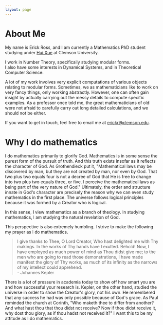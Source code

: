 ```yaml
---
layout: page
---
```



# About Me

My name is Erick Ross, and I am currently a Mathematics PhD student studying under [Hui Xue](https://huixue.people.clemson.edu/) at Clemson University.

I work in Number Theory, specifically studying modular forms.<br>I also have some interests in Dynamical Systems, and in Theoretical Computer Science.

A lot of my work involves very explicit computations of various objects relating to modular forms. Sometimes, we as mathematicians like to work on very fancy things, only working abstractly. However, one can often gain insight by actually carrying out the messy details to compute specific examples. As a professor once told me, the great mathematicians of old were not afraid to carefully carry out long detailed calculations, and we should not be either. 

If you want to get in touch, feel free to email me at [erickr@clemson.edu](mailto:erickr@clemson.edu).

# Why I do mathematics
I do mathematics primarily to glorify God. 
Mathematics is in some sense the purest form of the pursuit of truth. And this truth exists insofar as it reflects the character of God. As Grothendieck put it, "Mathematical laws may be discovered by man, but they are not created by man, nor even by God. That two plus two equals four is not a decree of God that He is free to change into two plus two equals three, or five. I perceive the mathematical laws as being part of the very nature of God."
Ultimately, the order and structure innate in God's character are precisely the reason why we can even study mathematics in the first place. The universe follows logical principles because it was formed by a Creator who is logical. 

In this sense, I view mathematics as a branch of theology. In studying mathematics, I am studying the natural revelation of God.

This perspective is also extremely humbling. I strive to make the following my prayer as I do mathematics.
> I give thanks to Thee, O Lord Creator, Who hast delighted me with Thy makings. In the works of Thy hands have I exulted. Behold! Now, I have employed as much power of mind as Thou didst give me; to the men who are going to read those demonstrations, I have made manifest the glory of Thy works, as much of its infinity as the narrows of my intellect could apprehend.  
> \- Johannes Kepler

There is a lot of pressure in academia today to show off how smart you are and how successful your research is. Kepler, on the other hand, studied the universe in order to show the Creator's glory, not his own. He remembered that any success he had was only possible because of God's grace. As Paul reminded the church at Corinth, "Who maketh thee to differ from another? And what hast thou that thou didst not receive? Now if thou didst receive it, why dost thou glory, as if thou hadst not received it?"
I want this to be my attitude as I do mathematics.






